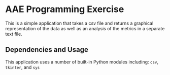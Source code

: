 # AAE Programming Exercise

This is a simple application that takes a csv file and returns a graphical representation of the data as well as an analysis of the metrics in a separate text file.

## Dependencies and Usage

This application uses a number of built-in Python modules including: `csv`, `tkinter`, and `sys`

